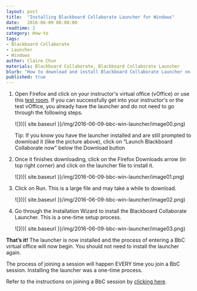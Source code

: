 ```yaml
---
layout: post
title:  "Installing Blackboard Collaborate Launcher for Windows"
date:   2016-06-09 06:00:00
readtime: 2
category: How-to
tags:
- Blackboard Collaborate
- Launcher
- Windows
author: Claire Chun
materials: Blackboard Collaborate, Blackboard Collaborate Launcher
blurb: "How to download and install Blackboard Collaborate Launcher on Windows."
published: true
---
```

1. Open Firefox and click on your instructor's virtual office (vOffice) or use this [test room](<http://tinyurl.com/uh-bbc>). If you can successfully get into your instructorʻs or the test vOffice, you already have the launcher and do not need to go through the following steps.

    ![]({{ site.baseurl }}/img/2016-06-09-bbc-win-launcher/image00.png)

    Tip: If you know you have the launcher installed and are still prompted to download it (like the picture above), click on “Launch Blackboard Collaborate now” below the Download button

2. Once it finishes downloading, click on the Firefox Downloads arrow (in top right corner) and click on the launcher file to install it.

    ![]({{ site.baseurl }}/img/2016-06-09-bbc-win-launcher/image01.png)

3. Click on Run. This is a large file and may take a while to download.

    ![]({{ site.baseurl }}/img/2016-06-09-bbc-win-launcher/image02.png)

4. Go through the Installation Wizard to install the Blackboard Collaborate Launcher. This is a one-time setup process.

    ![]({{ site.baseurl }}/img/2016-06-09-bbc-win-launcher/image03.png)

**That’s it!** The launcher is now installed and the process of entering a BbC virtual office will now begin.  You should not need to install the launcher again.

The process of joining a session will happen EVERY time you join a BbC session. Installing the launcher was a one-time process.

Refer to the instructions on joining a BbC session by [clicking here](https://assist.coe.hawaii.edu/how-to/2016/06/13/bbc-win-join.html).
